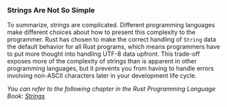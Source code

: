 
### Strings Are Not So Simple

To summarize, strings are complicated. Different programming languages make different choices about how to present this complexity to the programmer. Rust has chosen to make the correct handling of `String` data the default behavior for all Rust programs, which means programmers have to put more thought into handling UTF-8 data upfront. This trade-off exposes more of the complexity of strings than is apparent in other programming languages, but it prevents you from having to handle errors involving non-ASCII characters later in your development life cycle.

_You can refer to the following chapter in the Rust Programming Language Book: [Strings](https://doc.rust-lang.org/stable/book/ch08-02-strings.html)_
